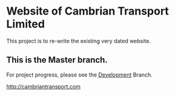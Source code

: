 # Website of Cambrian Transport Limited

This project is to re-write the existing very dated website.

## This is the Master branch.

For project progress, please see the [Development](https://github.com/Keav/cambriantransport/tree/Development) Branch.

http://cambriantransport.com
